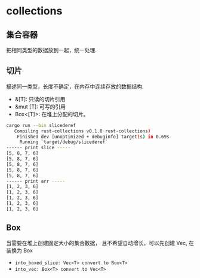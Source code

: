 # collections

## 集合容器

把相同类型的数据放到一起，统一处理.

## 切片

描述同一类型，长度不确定，在内存中连续存放的数据结构.

- &[T]: 只读的切片引用
- &mut [T]: 可写的引用
- Box<[T]>: 在堆上分配的切片。

```sh
cargo run --bin slicederef
   Compiling rust-collections v0.1.0 rust-collections)
    Finished dev [unoptimized + debuginfo] target(s) in 0.69s
     Running `target/debug/slicederef`
------ print slice -----
[5, 8, 7, 6]
[5, 8, 7, 6]
[5, 8, 7, 6]
[5, 8, 7, 6]
[5, 8, 7, 6]
------ print arr -----
[1, 2, 3, 6]
[1, 2, 3, 6]
[1, 2, 3, 6]
[1, 2, 3, 6]
[1, 2, 3, 6]
```

## Box<T>

当需要在堆上创建固定大小的集合数据， 且不希望自动增长，可以先创建 Vec<T>, 在装换为 Box<T>

* `into_boxed_slice: Vec<T> convert to Box<T>`
* `into_vec: Box<T> convert to Vec<T>`
